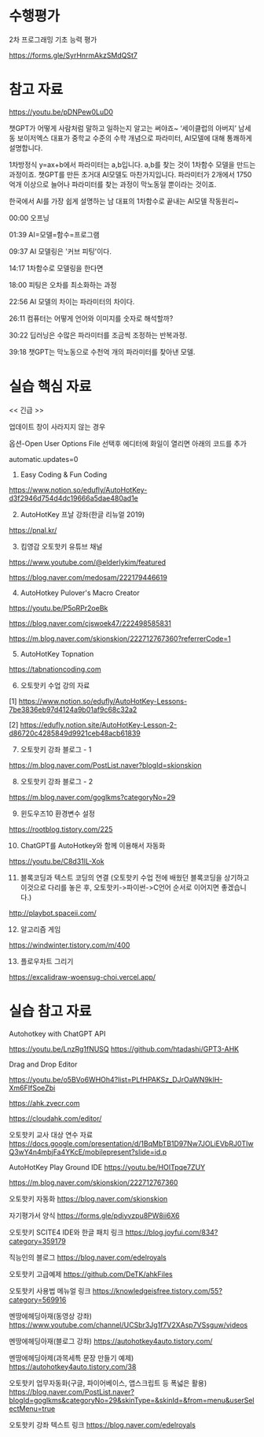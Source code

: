 # 수행평가

2차 프로그래밍 기초 능력 평가

https://forms.gle/SyrHnrmAkzSMdQSt7

# 참고 자료

https://youtu.be/pDNPew0LuD0

챗GPT가 어떻게 사람처럼 말하고 일하는지 알고는 써야죠~ ‘세이클럽의 아버지’ 남세동 보이저엑스 대표가 중학교 수준의 수학 개념으로 파라미터, AI모델에 대해 통쾌하게 설명합니다. 
 
1차방정식 y=ax+b에서 파라미터는 a,b입니다. a,b를 찾는 것이 1차함수 모델을 만드는 과정이죠. 챗GPT를 만든 초거대 AI모델도 마찬가지입니다. 파라미터가 2개에서 1750억개 이상으로 늘어나 파라미터를 찾는 과정이 막노동일 뿐이라는 것이죠. 

한국에서 AI를 가장 쉽게 설명하는 남 대표의 1차함수로 끝내는 AI모델 작동원리~


00:00 오프닝

01:39 AI=모델=함수=프로그램

09:37 AI 모델링은 '커브 피팅'이다.

14:17 1차함수로 모델링을 한다면

18:00 피팅은 오차를 최소화하는 과정

22:56 AI 모델의 차이는 파라미터의 차이다.

26:11 컴퓨터는 어떻게 언어와 이미지를 숫자로 해석할까?

30:22 딥러닝은 수많은 파라미터를 조금씩 조정하는 반복과정.

39:18 챗GPT는 막노동으로 수천억 개의 파라미터를 찾아낸 모델.


# 실습 핵심 자료

<< 긴급 >>

업데이트 창이 사라지지 않는 경우

옵션-Open User Options File 선택후 에디터에 화일이 열리면 아래의 코드를 추가

automatic.updates=0

1. Easy Coding & Fun Coding

https://www.notion.so/edufly/AutoHotKey-d3f2946d754d4dc19666a5dae480ad1e

2. AutoHotKey 프날 강좌(한글 리뉴얼 2019)

https://pnal.kr/

3. 킴영감 오토핫키 유튜브 채널

https://www.youtube.com/@elderlykim/featured

https://blog.naver.com/medosam/222179446619

4. AutoHotkey Pulover's Macro Creator

https://youtu.be/P5oRPr2oeBk

https://blog.naver.com/cjswoek47/222498585831

https://m.blog.naver.com/skionskion/222712767360?referrerCode=1

5. AutoHotKey Topnation

https://tabnationcoding.com

6. 오토핫키 수업 강의 자료

[1]
https://www.notion.so/edufly/AutoHotKey-Lessons-7be3836eb97d4124a9b01af9c68c32a2

[2]
https://edufly.notion.site/AutoHotKey-Lesson-2-d86720c4285849d9921ceb48acb61839

7. 오토핫키 강좌 블로그 - 1

https://m.blog.naver.com/PostList.naver?blogId=skionskion

8. 오토핫키 강좌 블로그 - 2

https://m.blog.naver.com/goglkms?categoryNo=29

9. 윈도우즈10 환경변수 설정

https://rootblog.tistory.com/225

10. ChatGPT를 AutoHotkey와 함께 이용해서 자동화

https://youtu.be/C8d31lL-Xok

11. 블록코딩과 텍스트 코딩의 연결 (오토핫키 수업 전에 배웠던 블록코딩을 상기하고 이것으로 다리를 놓은 후, 오토핫키->파이썬->C언어 순서로 이어지면 좋겠습니다.)

http://playbot.spaceii.com/

12. 알고리즘 게임

https://windwinter.tistory.com/m/400

13. 플로우차트 그리기

https://excalidraw-woensug-choi.vercel.app/

# 실습 참고 자료

Autohotkey with ChatGPT API

https://youtu.be/LnzRg1fNUSQ
https://github.com/htadashi/GPT3-AHK

Drag and Drop Editor

https://youtu.be/o5BVo6WHOh4?list=PLfHPAKSz_DJrOaWN9klH-Xm6FIfSoeZbi

https://ahk.zvecr.com

https://cloudahk.com/editor/

오토핫키 교사 대상 연수 자료
https://docs.google.com/presentation/d/1BqMbTB1D97Nw7JOLiEVbRJ0TIwQ3wY4n4mbjFa4YKcE/mobilepresent?slide=id.p

AutoHotKey Play Ground IDE
https://youtu.be/HOITpqe7ZUY

https://m.blog.naver.com/skionskion/222712767360

오토핫키 자동화 
https://blog.naver.com/skionskion

자기평가서 양식
https://forms.gle/pdiyvzpu8PW8ii6X6

오토핫키 SCITE4 IDE와 한글 패치 링크
https://blog.joyfui.com/834?category=359179

직능인의 블로그
https://blog.naver.com/edelroyals

오토핫키 고급예제
https://github.com/DeTK/ahkFiles

오토핫키 사용법 메뉴얼 링크
https://knowledgeisfree.tistory.com/55?category=569916

멘땅에헤딩아재(동영상 강좌)
https://www.youtube.com/channel/UCSbr3Jg1f7V2XAsp7VSsguw/videos

멘땅에헤딩아재(블로그 강좌)
https://autohotkey4auto.tistory.com/

멘땅에헤딩아제(과목세특 문장 만들기 예제)
https://autohotkey4auto.tistory.com/38

오토핫키 업무자동화(구글, 파이어베이스, 앱스크립트 등 폭넓은 활용)
https://blog.naver.com/PostList.naver?blogId=goglkms&categoryNo=29&skinType=&skinId=&from=menu&userSelectMenu=true

오토핫키 강좌 텍스트 링크
https://blog.naver.com/edelroyals
